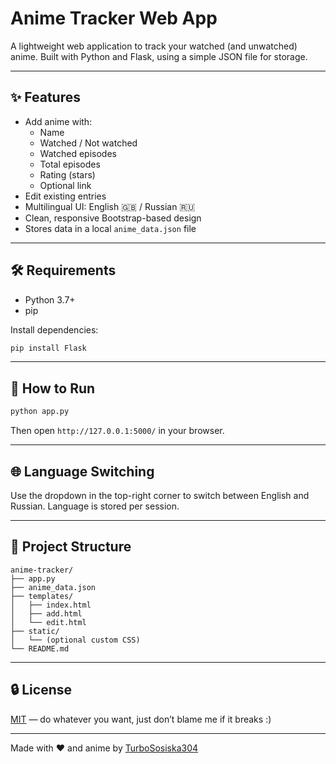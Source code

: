 # Anime Tracker Web App

A lightweight web application to track your watched (and unwatched) anime. Built with Python and Flask, using a simple JSON file for storage.

---

## ✨ Features

- Add anime with:
  - Name
  - Watched / Not watched
  - Watched episodes
  - Total episodes
  - Rating (stars)
  - Optional link
- Edit existing entries
- Multilingual UI: English 🇬🇧 / Russian 🇷🇺
- Clean, responsive Bootstrap-based design
- Stores data in a local `anime_data.json` file

---

## 🛠 Requirements

- Python 3.7+
- pip

Install dependencies:

```bash
pip install Flask
```

---

## 🚀 How to Run

```bash
python app.py
```

Then open `http://127.0.0.1:5000/` in your browser.

---

## 🌐 Language Switching

Use the dropdown in the top-right corner to switch between English and Russian. Language is stored per session.

---

## 📁 Project Structure

```
anime-tracker/
├── app.py
├── anime_data.json
├── templates/
│   ├── index.html
│   ├── add.html
│   └── edit.html
├── static/
│   └── (optional custom CSS)
└── README.md
```

---

## 🔒 License

[MIT](LICENSE) — do whatever you want, just don’t blame me if it breaks :)

---

Made with ❤️ and anime by [TurboSosiska304](https://github.com/TurboSosiska304)
